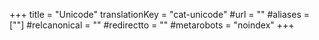 +++
title = "Unicode"
translationKey = "cat-unicode"
#url = ""
#aliases = [""]
#relcanonical = ""
#redirectto = ""
#metarobots = "noindex"
+++
